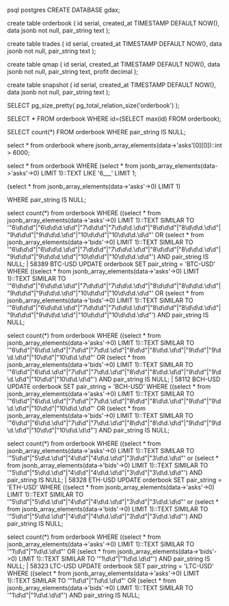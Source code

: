 <!-- Create a db -->
psql postgres
CREATE DATABASE gdax;

<!-- Create a table -->
create table orderbook (
    id serial,
    created_at TIMESTAMP DEFAULT NOW(),
    data jsonb not null,
    pair_string text
);


create table trades (
    id serial,
    created_at TIMESTAMP DEFAULT NOW(),
    data jsonb not null,
    pair_string text
);


create table qmap (
    id serial,
    created_at TIMESTAMP DEFAULT NOW(),
    data jsonb not null,
    pair_string text,
    profit decimal
);

create table snapshot (
    id serial,
    created_at TIMESTAMP DEFAULT NOW(),
    data jsonb not null,
    pair_string text
);

<!--
create table historicalprices (
    id serial,
    created_at TIMESTAMP DEFAULT NOW(),
    data jsonb not null
);
 -->

<!-- Get size of database -->
SELECT pg_size_pretty( pg_total_relation_size('orderbook') );


<!-- Get last item in orderbook -->
SELECT * FROM orderbook WHERE id=(SELECT max(id) FROM orderbook);


SELECT count(*) FROM orderbook WHERE pair_string IS NULL;


select * from orderbook where jsonb_array_elements(data->'asks'[0][0])::int > 6000;


select * from orderbook  WHERE (select * from jsonb_array_elements(data->'asks'->0) LIMIT 1)::TEXT LIKE '6___' LIMIT 1;


(select * from jsonb_array_elements(data->'asks'->0) LIMIT 1)


WHERE pair_string IS NULL;






select count(*) from orderbook WHERE ((select * from jsonb_array_elements(data->'asks'->0) LIMIT 1)::TEXT SIMILAR TO '"6\d\d\d"|"6\d\d\d.\d\d"|"7\d\d\d"|"7\d\d\d.\d\d"|"8\d\d\d"|"8\d\d\d.\d\d"|"9\d\d\d"|"9\d\d\d.\d\d"|"10\d\d\d"|"10\d\d\d.\d\d"' OR (select * from jsonb_array_elements(data->'bids'->0) LIMIT 1)::TEXT SIMILAR TO '"6\d\d\d"|"6\d\d\d.\d\d"|"7\d\d\d"|"7\d\d\d.\d\d"|"8\d\d\d"|"8\d\d\d.\d\d"|"9\d\d\d"|"9\d\d\d.\d\d"|"10\d\d\d"|"10\d\d\d.\d\d"') AND pair_string IS NULL;
| 58389
BTC-USD
UPDATE orderbook SET pair_string = 'BTC-USD' WHERE ((select * from jsonb_array_elements(data->'asks'->0) LIMIT 1)::TEXT SIMILAR TO '"6\d\d\d"|"6\d\d\d.\d\d"|"7\d\d\d"|"7\d\d\d.\d\d"|"8\d\d\d"|"8\d\d\d.\d\d"|"9\d\d\d"|"9\d\d\d.\d\d"|"10\d\d\d"|"10\d\d\d.\d\d"' OR (select * from jsonb_array_elements(data->'bids'->0) LIMIT 1)::TEXT SIMILAR TO '"6\d\d\d"|"6\d\d\d.\d\d"|"7\d\d\d"|"7\d\d\d.\d\d"|"8\d\d\d"|"8\d\d\d.\d\d"|"9\d\d\d"|"9\d\d\d.\d\d"|"10\d\d\d"|"10\d\d\d.\d\d"') AND pair_string IS NULL;



select count(*) from orderbook WHERE ((select * from jsonb_array_elements(data->'asks'->0) LIMIT 1)::TEXT SIMILAR TO '"6\d\d"|"6\d\d.\d\d"|"7\d\d"|"7\d\d.\d\d"|"8\d\d"|"8\d\d.\d\d"|"9\d\d"|"9\d\d.\d\d"|"10\d\d"|"10\d\d.\d\d"' OR (select * from jsonb_array_elements(data->'bids'->0) LIMIT 1)::TEXT SIMILAR TO '"6\d\d"|"6\d\d.\d\d"|"7\d\d"|"7\d\d.\d\d"|"8\d\d"|"8\d\d.\d\d"|"9\d\d"|"9\d\d.\d\d"|"10\d\d"|"10\d\d.\d\d"') AND pair_string IS NULL;
| 58112
BCH-USD
UPDATE orderbook SET pair_string = 'BCH-USD' WHERE ((select * from jsonb_array_elements(data->'asks'->0) LIMIT 1)::TEXT SIMILAR TO '"6\d\d"|"6\d\d.\d\d"|"7\d\d"|"7\d\d.\d\d"|"8\d\d"|"8\d\d.\d\d"|"9\d\d"|"9\d\d.\d\d"|"10\d\d"|"10\d\d.\d\d"' OR (select * from jsonb_array_elements(data->'bids'->0) LIMIT 1)::TEXT SIMILAR TO '"6\d\d"|"6\d\d.\d\d"|"7\d\d"|"7\d\d.\d\d"|"8\d\d"|"8\d\d.\d\d"|"9\d\d"|"9\d\d.\d\d"|"10\d\d"|"10\d\d.\d\d"') AND pair_string IS NULL;


select count(*) from orderbook WHERE ((select * from jsonb_array_elements(data->'asks'->0) LIMIT 1)::TEXT SIMILAR TO '"5\d\d"|"5\d\d.\d\d"|"4\d\d"|"4\d\d.\d\d"|"3\d\d"|"3\d\d.\d\d"' or (select * from jsonb_array_elements(data->'bids'->0) LIMIT 1)::TEXT SIMILAR TO '"5\d\d"|"5\d\d.\d\d"|"4\d\d"|"4\d\d.\d\d"|"3\d\d"|"3\d\d.\d\d"') AND pair_string IS NULL;
| 58328
ETH-USD
UPDATE orderbook SET pair_string = 'ETH-USD' WHERE ((select * from jsonb_array_elements(data->'asks'->0) LIMIT 1)::TEXT SIMILAR TO '"5\d\d"|"5\d\d.\d\d"|"4\d\d"|"4\d\d.\d\d"|"3\d\d"|"3\d\d.\d\d"' or (select * from jsonb_array_elements(data->'bids'->0) LIMIT 1)::TEXT SIMILAR TO '"5\d\d"|"5\d\d.\d\d"|"4\d\d"|"4\d\d.\d\d"|"3\d\d"|"3\d\d.\d\d"') AND pair_string IS NULL;


select count(*) from orderbook WHERE ((select * from jsonb_array_elements(data->'asks'->0) LIMIT 1)::TEXT SIMILAR TO '"1\d\d"|"1\d\d.\d\d"' OR (select * from jsonb_array_elements(data->'bids'->0) LIMIT 1)::TEXT SIMILAR TO '"1\d\d"|"1\d\d.\d\d"') AND pair_string IS NULL;
| 58323
LTC-USD
UPDATE orderbook SET pair_string = 'LTC-USD' WHERE ((select * from jsonb_array_elements(data->'asks'->0) LIMIT 1)::TEXT SIMILAR TO '"1\d\d"|"1\d\d.\d\d"' OR (select * from jsonb_array_elements(data->'bids'->0) LIMIT 1)::TEXT SIMILAR TO '"1\d\d"|"1\d\d.\d\d"') AND pair_string IS NULL;
